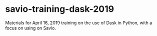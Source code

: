 # savio-training-dask-2019
Materials for April 16, 2019 training on the use of Dask in Python, with a focus on using on Savio.
